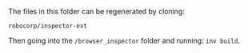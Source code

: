 The files in this folder can be regenerated by cloning:

`robocorp/inspector-ext`

Then going into the `/browser_inspector` folder and running: `inv build`.